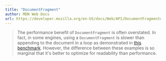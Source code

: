 ```yaml
---
title: "DocumentFragment"
author: MDN Web Docs
url: https://developer.mozilla.org/en-US/docs/Web/API/DocumentFragment#performance
---
```


> The performance benefit of `DocumentFragment` is often overstated. In fact, in some engines, using a `DocumentFragment` is slower than appending to the document in a loop as demonstrated in [this benchmark](https://jsbench.me/02l63eic9j/1). However, the difference between these examples is so marginal that it's better to optimize for readability than performance.



